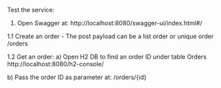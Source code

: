 Test the service:

1. Open Swagger at:
http://localhost:8080/swagger-ui/index.html#/

1.1 Create an order - The post payload can be a list order or unique order
/orders

1.2 Get an order:
a) Open H2 DB to find an order ID under table Orders
http://localhost:8080/h2-console/

b) Pass the order ID as parameter at:
/orders/{id}